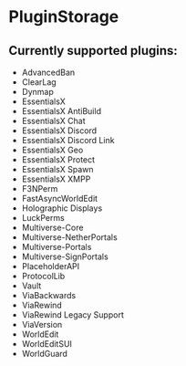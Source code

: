 # PluginStorage

## Currently supported plugins:

- AdvancedBan
- ClearLag
- Dynmap
- EssentialsX
- EssentialsX AntiBuild
- EssentialsX Chat
- EssentialsX Discord
- EssentialsX Discord Link
- EssentialsX Geo
- EssentialsX Protect
- EssentialsX Spawn
- EssentialsX XMPP
- F3NPerm
- FastAsyncWorldEdit
- Holographic Displays
- LuckPerms
- Multiverse-Core
- Multiverse-NetherPortals
- Multiverse-Portals
- Multiverse-SignPortals
- PlaceholderAPI
- ProtocolLib
- Vault
- ViaBackwards
- ViaRewind
- ViaRewind Legacy Support
- ViaVersion
- WorldEdit
- WorldEditSUI
- WorldGuard
